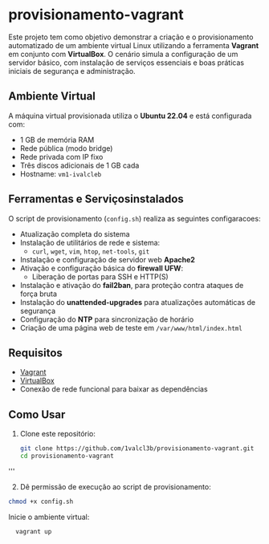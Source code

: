# provisionamento-vagrant

Este projeto tem como objetivo demonstrar a criação e o provisionamento automatizado de um ambiente virtual Linux utilizando a ferramenta **Vagrant** em conjunto com **VirtualBox**. O cenário simula a configuração de um servidor básico, com instalação de serviços essenciais e boas práticas iniciais de segurança e administração.

## Ambiente Virtual

A máquina virtual provisionada utiliza o **Ubuntu 22.04** e está configurada com:

- 1 GB de memória RAM
- Rede pública (modo bridge)
- Rede privada com IP fixo
- Três discos adicionais de 1 GB cada
- Hostname: `vm1-ivalcleb`

## Ferramentas e Serviçosinstalados

O script de provisionamento (`config.sh`) realiza as seguintes configaracoes:

- Atualização completa do sistema
- Instalação de utilitários de rede e sistema:
  - `curl`, `wget`, `vim`, `htop`, `net-tools`, `git`
- Instalação e configuração de servidor web **Apache2**
- Ativação e configuração básica do **firewall UFW**:
  - Liberação de portas para SSH e HTTP(S)
- Instalação e ativação do **fail2ban**, para proteção contra ataques de força bruta
- Instalação do **unattended-upgrades** para atualizações automáticas de segurança
- Configuração do **NTP** para sincronização de horário
- Criação de uma página web de teste em `/var/www/html/index.html`

## Requisitos

- [Vagrant](https://www.vagrantup.com/)
- [VirtualBox](https://www.virtualbox.org/)
- Conexão de rede funcional para baixar as dependências

## Como Usar

1. Clone este repositório:
   ```bash
   git clone https://github.com/1valcl3b/provisionamento-vagrant.git
   cd provisionamento-vagrant
  '''
   
2. Dê permissão de execução ao script de provisionamento:

  ```bash
  chmod +x config.sh
```

Inicie o ambiente virtual:
```bash
  vagrant up
```











